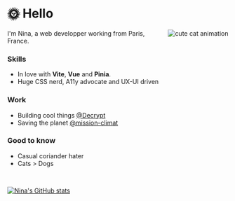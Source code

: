# 🌞 Hello

<img align="right" src="https://media1.tenor.com/images/551d452e9eb7377fd4d189bf905a61f3/tenor.gif?itemid=5588862" alt="cute cat animation"/>

I'm Nina, a web developper working from Paris, France.

### Skills
- In love with **Vite**, **Vue** and **Pinia**.
- Huge CSS nerd, A11y advocate and UX-UI driven

### Work
- Building cool things [@Decrypt](https://decrypt.blue)
- Saving the planet [@mission-climat](https://mission-climat.io)

### Good to know
- Casual coriander hater
- Cats > Dogs

<br>

[![Nina's GitHub stats](https://github-readme-stats.vercel.app/api?username=gorlanova&include_all_commits&count_private=true&show_icons=true&theme=nord&bg_color=45,2e3440,000000)](https://github.com/anuraghazra/github-readme-stats)
